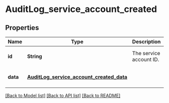 # AuditLog_service_account_created
## Properties

| Name | Type | Description | Notes |
|------------ | ------------- | ------------- | -------------|
| **id** | **String** | The service account ID. | [optional] [default to null] |
| **data** | [**AuditLog_service_account_created_data**](AuditLog_service_account_created_data.md) |  | [optional] [default to null] |

[[Back to Model list]](../README.md#documentation-for-models) [[Back to API list]](../README.md#documentation-for-api-endpoints) [[Back to README]](../README.md)

